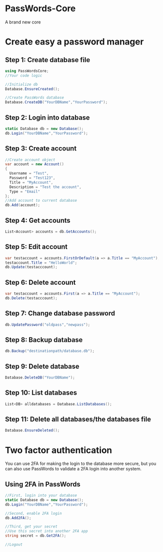 # PassWords-Core
A brand new core

# Create easy a password manager

## Step 1: Create database file
```csharp
using PassWordsCore;
//Your code logic

//Initialize db
Database.EnsureCreated();

//Create PassWords database
Database.CreateDB("YourDBName","YourPassword");
```

## Step 2: Login into database
```csharp
static Database db = new Database();
db.Login("YourDBName","YourPassword");
```

## Step 3: Create account
```csharp
//Create account object
var account = new Account()
{
  Username = "Test",
  Password = "Test123",
  Title = "MyAccount",
  Description = "Test the account",
  Type = "Email"
};
//Add account to current database
db.Add(account);
```

## Step 4: Get accounts
```csharp
List<Account> accounts = db.GetAccounts();
```

## Step 5: Edit account
```csharp
var testaccount = accounts.FirstOrDefault(a => a.Title == "MyAccount");
testaccount.Title = "HelloWorld";
db.Update(testacccount);
```

## Step 6: Delete account
```csharp
var testaccount = accounts.First(a => a.Title == "MyAccount");
db.Delete(testacccount);
```

## Step 7: Change database password
```csharp
db.UpdatePassword("oldpass","newpass");
```

## Step 8: Backup database
```csharp
db.Backup("destinationpath/database.db");
```

## Step 9: Delete database
```csharp
Database.DeleteDB("YourDBName");
```

## Step 10: List databases
```csharp
List<DB> alldatabases = Database.ListDatabases();
```

## Step 11: Delete all databases/the databases file
```csharp
Database.EnsureDeleted();
```

# Two factor authentication

You can use 2FA for making the login to the database more secure, 
but you can also use PassWords to validate a 2FA login into another system.

## Using 2FA in PassWords
```csharp
//First, login into your database
static Database db = new Database();
db.Login("YourDBName","YourPassword");

//Second, enable 2FA login
db.Add2FA();

//Third, get your secret
//Use this secret into another 2FA app
string secret = db.Get2FA();

//Logout
